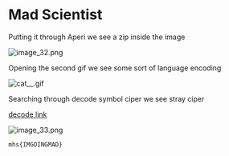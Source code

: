 # Mad Scientist

Putting it through Aperi we see a zip inside the image

![image_32.png](image_32.png)

Opening the second gif we see some sort of language encoding

![cat__.gif](cat__.gif)

Searching through decode symbol ciper we see stray ciper

[decode link](https://www.dcode.fr/symbols-ciphers)

![image_33.png](image_33.png)

```Python
mhs{IMGOINGMAD}
```